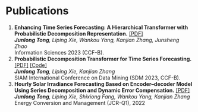 # Publications
<ol>
  <li><b>Enhancing Time Series Forecasting: A Hierarchical Transformer with Probabilistic Decomposition Representation.</b>
  <a href="https://doi.org/10.1016/j.ins.2023.119410" target="_blank" rel="noopener noreferrer">[PDF]</a><br> 
<!--   <a href="https://github.com/JL-tong/PDTrans" target="_blank" rel="noopener noreferrer">[Code]</a><br>  -->
	  <i><b>Junlong Tong</b>, Liping Xie, Wankou Yang, Kanjian Zhang, Junsheng Zhao<br></i>
      Information Sciences 2023 (CCF-B).<br> 
    </li>

<li><b>Probabilistic Decomposition Transformer for Time Series Forecasting.</b>
  <a href="https://arxiv.org/pdf/2210.17393.pdf" target="_blank" rel="noopener noreferrer">[PDF]</a>
  <a href="https://github.com/JL-tong/PDTrans" target="_blank" rel="noopener noreferrer">[Code]</a><br> 
	  <i><b>Junlong Tong</b>, Liping Xie, Kanjian Zhang<br></i>
      SIAM International Conference on Data Mining (SDM 2023, CCF-B).<br> 
	<!-- Submit to SIAM International Conference on Data Mining (SDM2023)<br>  -->
    </li>
  
  <li><b>Hourly Solar Irradiance Forecasting Based on Encoder–decoder Model Using Series Decomposition and Dynamic Error Compensation.</b>
	<a href="https://jl-tong.github.io/docs/ECM-hourly.pdf" target="_blank" rel="noopener noreferrer">[PDF]</a><br> 
	<i><b>Junlong Tong</b>, Liping Xie, Shixiong Fang, Wankou Yang, Kanjian Zhang<br></i>
	Energy Conversion and Management (JCR-Q1), 2022<br> 
    </li>
</ol>
